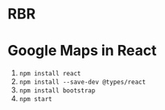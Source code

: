 # RBR

# Google Maps in React

1. `npm install react`
2. `npm install --save-dev @types/react`
3. `npm install bootstrap`
4. `npm start`
